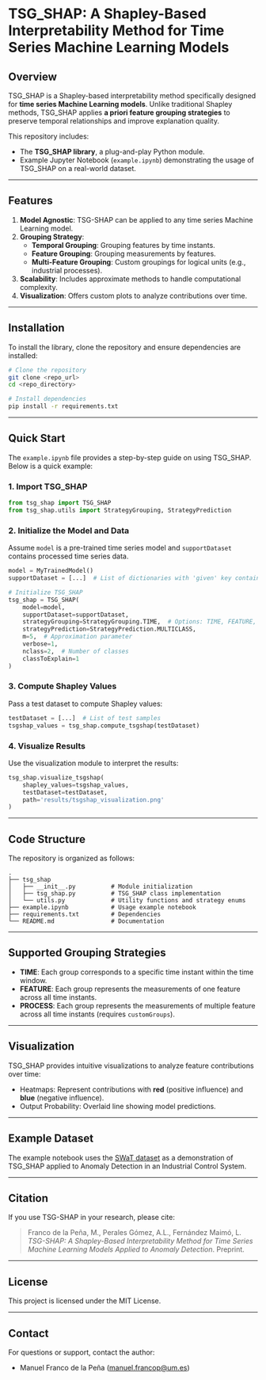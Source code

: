 # TSG_SHAP: A Shapley-Based Interpretability Method for Time Series Machine Learning Models

## Overview
TSG_SHAP is a Shapley-based interpretability method specifically designed for **time series Machine Learning models**. Unlike traditional Shapley methods, TSG_SHAP applies **a priori feature grouping strategies** to preserve temporal relationships and improve explanation quality.

This repository includes:
- The **TSG_SHAP library**, a plug-and-play Python module.
- Example Jupyter Notebook (`example.ipynb`) demonstrating the usage of TSG_SHAP on a real-world dataset.

---

## Features
1. **Model Agnostic**: TSG-SHAP can be applied to any time series Machine Learning model.
2. **Grouping Strategy**:
   - **Temporal Grouping**: Grouping features by time instants.
   - **Feature Grouping**: Grouping measurements by features.
   - **Multi-Feature Grouping**: Custom groupings for logical units (e.g., industrial processes).
3. **Scalability**: Includes approximate methods to handle computational complexity.
4. **Visualization**: Offers custom plots to analyze contributions over time.

---

## Installation
To install the library, clone the repository and ensure dependencies are installed:

```bash
# Clone the repository
git clone <repo_url>
cd <repo_directory>

# Install dependencies
pip install -r requirements.txt
```

---

## Quick Start
The `example.ipynb` file provides a step-by-step guide on using TSG_SHAP. Below is a quick example:

### 1. Import TSG_SHAP
```python
from tsg_shap import TSG_SHAP
from tsg_shap.utils import StrategyGrouping, StrategyPrediction
```

### 2. Initialize the Model and Data
Assume `model` is a pre-trained time series model and `supportDataset` contains processed time series data.

```python
model = MyTrainedModel()
supportDataset = [...]  # List of dictionaries with 'given' key containing tensors

# Initialize TSG_SHAP
tsg_shap = TSG_SHAP(
    model=model,
    supportDataset=supportDataset,
    strategyGrouping=StrategyGrouping.TIME,  # Options: TIME, FEATURE, MULTIFEATURE
    strategyPrediction=StrategyPrediction.MULTICLASS,
    m=5,  # Approximation parameter
    verbose=1,
    nclass=2,  # Number of classes
    classToExplain=1
)
```

### 3. Compute Shapley Values
Pass a test dataset to compute Shapley values:
```python
testDataset = [...]  # List of test samples
tsgshap_values = tsg_shap.compute_tsgshap(testDataset)
```

### 4. Visualize Results
Use the visualization module to interpret the results:
```python
tsg_shap.visualize_tsgshap(
    shapley_values=tsgshap_values, 
    testDataset=testDataset,
    path='results/tsgshap_visualization.png'
)
```

---

## Code Structure
The repository is organized as follows:

```
.
├── tsg_shap
│   ├── __init__.py          # Module initialization
│   ├── tsg_shap.py          # TSG_SHAP class implementation
│   └── utils.py             # Utility functions and strategy enums
├── example.ipynb            # Usage example notebook
├── requirements.txt         # Dependencies
└── README.md                # Documentation
```

---

## Supported Grouping Strategies
- **TIME**: Each group corresponds to a specific time instant within the time window.
- **FEATURE**: Each group represents the measurements of one feature across all time instants.
- **PROCESS**: Each group represents the measurements of multiple feature across all time instants (requires `customGroups`).

---

## Visualization
TSG_SHAP provides intuitive visualizations to analyze feature contributions over time:
- Heatmaps: Represent contributions with **red** (positive influence) and **blue** (negative influence).
- Output Probability: Overlaid line showing model predictions.

---

## Example Dataset
The example notebook uses the [SWaT dataset](https://itrust.sutd.edu.sg/itrust-labs_datasets/) as a demonstration of TSG_SHAP applied to Anomaly Detection in an Industrial Control System.

---

## Citation
If you use TSG-SHAP in your research, please cite:

> Franco de la Peña, M., Perales Gómez, A.L., Fernández Maimó, L. *TSG-SHAP: A Shapley-Based Interpretability Method for Time Series Machine Learning Models Applied to Anomaly Detection*. Preprint.

---

## License
This project is licensed under the MIT License.

---

## Contact
For questions or support, contact the author:
- Manuel Franco de la Peña (manuel.francop@um.es)
